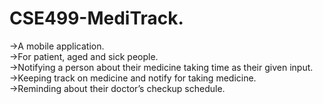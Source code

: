 # CSE499-MediTrack. 

->A mobile application.                                             
->For patient, aged and sick people.                                
->Notifying a person about their medicine taking time as their given input.                                   
->Keeping track on medicine and notify for taking medicine.                                   
->Reminding about their doctor’s checkup schedule.                                         

 
